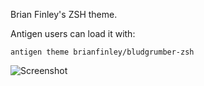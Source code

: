 Brian Finley's ZSH theme.

Antigen users can load it with:

    antigen theme brianfinley/bludgrumber-zsh

![Screenshot](
http://zenorocha.github.io/dracula-theme/assets/img/screenshot-atom.png
)
